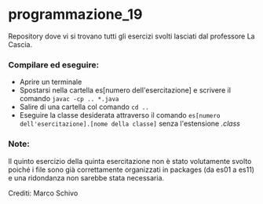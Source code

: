 # programmazione_19
Repository dove vi si trovano tutti gli esercizi svolti lasciati dal professore La Cascia.

### Compilare ed eseguire:
- Aprire un terminale
- Spostarsi nella cartella es[numero dell'esercitazione] e scrivere il comando <code>javac -cp .. *.java</code>
- Salire di una cartella col comando <code>cd ..</code>
- Eseguire la classe desiderata attraverso il comando <code>es[numero dell'esercitazione].[nome della classe]</code> senza l'estensione _.class_

### Note: 
Il quinto esercizio della quinta esercitazione non è stato volutamente svolto poiché i file sono già correttamente organizzati in packages (da es01 a es11) e una ridondanza non sarebbe stata necessaria. 

Crediti: Marco Schivo

